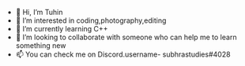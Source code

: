 - 👋 Hi, I’m Tuhin
- 👀 I’m interested in coding,photography,editing
- 🌱 I’m currently learning C++
- 💞️ I’m looking to collaborate with someone who can help me to learn something new
- 📫 You can check me on Discord.username- 
     subhrastudies#4028
<!---
subhrastudies/subhrastudies is a ✨ special ✨ repository because its `README.md` (this file) appears on your GitHub profile.
You can click the Preview link to take a look at your changes.
--->
